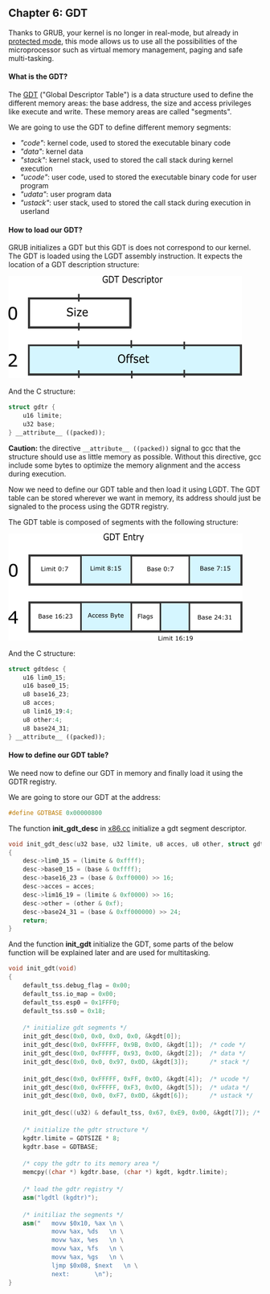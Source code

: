 ## Chapter 6: GDT

Thanks to GRUB, your kernel is no longer in real-mode, but already in [protected mode](http://en.wikipedia.org/wiki/Protected_mode), this mode allows us to use all the possibilities of the microprocessor such as virtual memory management, paging and safe multi-tasking.

#### What is the GDT?

The [GDT](http://en.wikipedia.org/wiki/Global_Descriptor_Table) ("Global Descriptor Table") is a data structure used to define the different memory areas: the base address, the size and access privileges like execute and write. These memory areas are called "segments".

We are going to use the GDT to define different memory segments:

* *"code"*: kernel code, used to stored the executable binary code
* *"data"*: kernel data
* *"stack"*: kernel stack, used to stored the call stack during kernel execution
* *"ucode"*: user code, used to stored the executable binary code for user program
* *"udata"*: user program data
* *"ustack"*: user stack, used to stored the call stack during execution in userland

#### How to load our GDT?

GRUB initializes a GDT but this GDT is does not correspond to our kernel.
The GDT is loaded using the LGDT assembly instruction. It expects the location of a GDT description structure:

![GDTR](./gdtr.png)

And the C structure:

```cpp
struct gdtr {
	u16 limite;
	u32 base;
} __attribute__ ((packed));
```

**Caution:** the directive ```__attribute__ ((packed))``` signal to gcc that the structure should use as little memory as possible. Without this directive, gcc include some bytes to optimize the memory alignment and the access during execution.

Now we need to define our GDT table and then load it using LGDT. The GDT table can be stored wherever we want in memory, its address should just be signaled to the process using the GDTR registry.

The GDT table is composed of segments with the following structure:

![GDTR](./gdtentry.png)

And the C structure:

```cpp
struct gdtdesc {
	u16 lim0_15;
	u16 base0_15;
	u8 base16_23;
	u8 acces;
	u8 lim16_19:4;
	u8 other:4;
	u8 base24_31;
} __attribute__ ((packed));
```

#### How to define our GDT table?

We need now to define our GDT in memory and finally load it using the GDTR registry.

We are going to store our GDT at the address:

```cpp
#define GDTBASE	0x00000800
```

The function **init_gdt_desc** in [x86.cc](https://github.com/SamyPesse/How-to-Make-a-Computer-Operating-System/blob/master/src/kernel/arch/x86/x86.cc) initialize a gdt segment descriptor.

```cpp
void init_gdt_desc(u32 base, u32 limite, u8 acces, u8 other, struct gdtdesc *desc)
{
	desc->lim0_15 = (limite & 0xffff);
	desc->base0_15 = (base & 0xffff);
	desc->base16_23 = (base & 0xff0000) >> 16;
	desc->acces = acces;
	desc->lim16_19 = (limite & 0xf0000) >> 16;
	desc->other = (other & 0xf);
	desc->base24_31 = (base & 0xff000000) >> 24;
	return;
}
```

And the function **init_gdt** initialize the GDT, some parts of the below function will be explained later and are used for multitasking.

```cpp
void init_gdt(void)
{
	default_tss.debug_flag = 0x00;
	default_tss.io_map = 0x00;
	default_tss.esp0 = 0x1FFF0;
	default_tss.ss0 = 0x18;

	/* initialize gdt segments */
	init_gdt_desc(0x0, 0x0, 0x0, 0x0, &kgdt[0]);
	init_gdt_desc(0x0, 0xFFFFF, 0x9B, 0x0D, &kgdt[1]);	/* code */
	init_gdt_desc(0x0, 0xFFFFF, 0x93, 0x0D, &kgdt[2]);	/* data */
	init_gdt_desc(0x0, 0x0, 0x97, 0x0D, &kgdt[3]);		/* stack */

	init_gdt_desc(0x0, 0xFFFFF, 0xFF, 0x0D, &kgdt[4]);	/* ucode */
	init_gdt_desc(0x0, 0xFFFFF, 0xF3, 0x0D, &kgdt[5]);	/* udata */
	init_gdt_desc(0x0, 0x0, 0xF7, 0x0D, &kgdt[6]);		/* ustack */

	init_gdt_desc((u32) & default_tss, 0x67, 0xE9, 0x00, &kgdt[7]);	/* descripteur de tss */

	/* initialize the gdtr structure */
	kgdtr.limite = GDTSIZE * 8;
	kgdtr.base = GDTBASE;

	/* copy the gdtr to its memory area */
	memcpy((char *) kgdtr.base, (char *) kgdt, kgdtr.limite);

	/* load the gdtr registry */
	asm("lgdtl (kgdtr)");

	/* initiliaz the segments */
	asm("   movw $0x10, %ax	\n \
            movw %ax, %ds	\n \
            movw %ax, %es	\n \
            movw %ax, %fs	\n \
            movw %ax, %gs	\n \
            ljmp $0x08, $next	\n \
            next:		\n");
}
```
